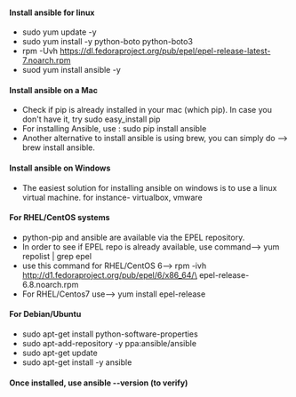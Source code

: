 #### Install ansible for linux
  * sudo yum update -y
  * sudo yum install -y python-boto python-boto3
  * rpm -Uvh https://dl.fedoraproject.org/pub/epel/epel-release-latest-7.noarch.rpm
  * suod yum install ansible -y
  
#### Install ansible on a Mac
  * Check if pip is already installed in your mac (which pip). In case you don't have it, try sudo easy_install pip
  * For installing Ansible, use : sudo pip install ansible
  * Another alternative to install ansible is using brew, you can simply do --> brew install ansible.
 
#### Install ansible on Windows
  * The easiest solution for installing ansible on windows is to use a linux virtual machine. for instance- virtualbox, vmware 

#### For RHEL/CentOS systems
  * python-pip and ansible are available via the EPEL repository.
  * In order to see if EPEL repo is already available, use command--> yum repolist | grep epel
  * use this command for RHEL/CentOS 6--> rpm -ivh http://d1.fedoraproject.org/pub/epel/6/x86_64/\     epel-release-6.8.noarch.rpm
  * For RHEL/Centos7 use--> yum install epel-release
  
#### For Debian/Ubuntu
  * sudo apt-get install python-software-properties
  * sudo apt-add-repository -y ppa:ansible/ansible
  * sudo apt-get update
  * sudo apt-get install -y ansible
  
#### Once installed, use ansible --version (to verify)
